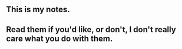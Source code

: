 ## This is my notes.


## Read them if you'd like, or don't, I don't really care what you do with them.











